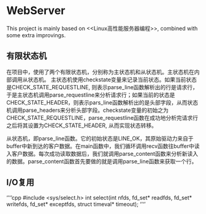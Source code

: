# WebServer
This project is mainly based on <<Linux高性能服务器编程>>, combined with some extra improvings.

## 有限状态机
在项目中，使用了两个有限状态机，分别称为主状态机和从状态机。主状态机在内部调用从状态机。
主状态机使用checkstate变量来记录当前状态。如果当前状态是CHECK_STATE_REQUESTLINE, 则表示parse_line函数解析出的行是请求行，于是主状态机调用parse_requestline来分析请求行；如果当前的状态是CHECK_STATE_HEADER，则表示pars_line函数解析出的是头部字段，从而状态机调用parse_headers来分析头部字段。checkstate变量的初始之为CHECK_STATE_REQUESTLINE，parse_requestline函数在成功地分析完请求行之后将其设置为CHECK_STATE_HEADER, 从而实现状态转移。

从状态机，即parse_line函数。它的初始状态是LINE_OK，其原始驱动力来自于buffer中新到达的客户数据。在main函数中，我们循环调用recv函数往buffer中读入客户数据。每次成功读取数据后，我们就调用parse_content函数来分析新读入的数据。parse_content函数首先要做的就是调用parse_line函数来获取一个行。


## I/O复用
‘’‘’cpp
#include <sys/select.h>
int select(int nfds, fd_set* readfds, fd_set* writefds, fd_set* exceptfds, struct timeval* timeout);
‘’‘’
